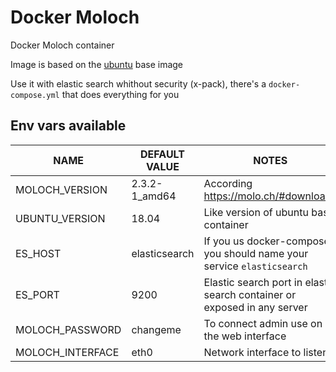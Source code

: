 # Docker Moloch

Docker Moloch container

Image is based on the [ubuntu](https://registry.hub.docker.com/u/ubuntu/) base image

Use it with elastic search whithout security (x-pack), there's a
`docker-compose.yml` that does everything for you

## Env vars available

| NAME              | DEFAULT VALUE   |  NOTES                                                                   |
| --------------    | --------------- | ---------------------------------------------------------------------    |
| MOLOCH_VERSION    | 2.3.2-1_amd64   | According https://molo.ch/#downloads                                     |
| UBUNTU_VERSION    | 18.04           | Like version of ubuntu base container                                    |
| ES_HOST           | elasticsearch   | If you us docker-compose, you should name your service  `elasticsearch`  |
| ES_PORT           | 9200            | Elastic search port in elastic search container or exposed in any server |
| MOLOCH_PASSWORD   | changeme           | To connect admin use on the web interface                                |
| MOLOCH_INTERFACE  | eth0            | Network interface to listen                                              |

